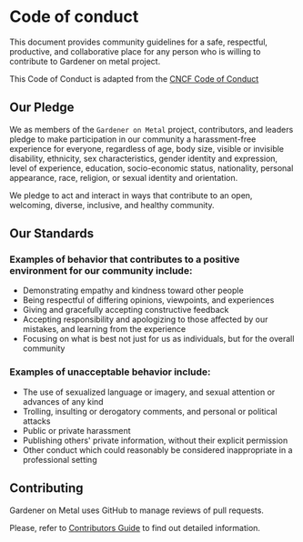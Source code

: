 # Code of conduct 
This document provides community guidelines for a safe, respectful, productive, and collaborative place for any person who is willing to contribute to Gardener on metal project. 

This Code of Conduct is adapted from the [CNCF Code of Conduct](https://github.com/cncf/foundation/blob/master/code-of-conduct.md)

## Our Pledge

We as members of the `Gardener on Metal` project, contributors, and leaders pledge to make participation in our community a harassment-free experience for everyone, regardless of age, body size, visible or invisible disability, ethnicity, sex characteristics, gender identity and expression, level of experience, education, socio-economic status, nationality, personal appearance, race, religion, or sexual identity and orientation.

We pledge to act and interact in ways that contribute to an open, welcoming, diverse, inclusive, and healthy community.

## Our Standards

### Examples of behavior that contributes to a positive environment for our community include:

- Demonstrating empathy and kindness toward other people
- Being respectful of differing opinions, viewpoints, and experiences
- Giving and gracefully accepting constructive feedback
- Accepting responsibility and apologizing to those affected by our mistakes, and learning from the experience
- Focusing on what is best not just for us as individuals, but for the overall community
  
### Examples of unacceptable behavior include:

- The use of sexualized language or imagery, and sexual attention or advances of any kind
- Trolling, insulting or derogatory comments, and personal or political attacks
- Public or private harassment
- Publishing others' private information, without their explicit permission
- Other conduct which could reasonably be considered inappropriate in a professional setting

## Contributing
Gardener on Metal uses GitHub to manage reviews of pull requests.

Please, refer to [Contributors Guide](https://github.com/onmetal/onmetal-csi-driver/blob/main/docs/development/contribution.md) to find out detailed information. 